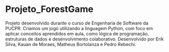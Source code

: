 # Projeto_ForestGame
Projeto desenvolvido durante o curso de Engenharia de Software da PUCPR. Criamos um jogo utilizando a linguagem Python, com foco em aplicar conceitos aprendidos em aula, como lógica de programação, estruturas de dados e desenvolvimento colaborativo.  Desenvolvido por Erik Silva, Kauan de Moraes, Matheus Bortolanza e Pedro Rebechi.

